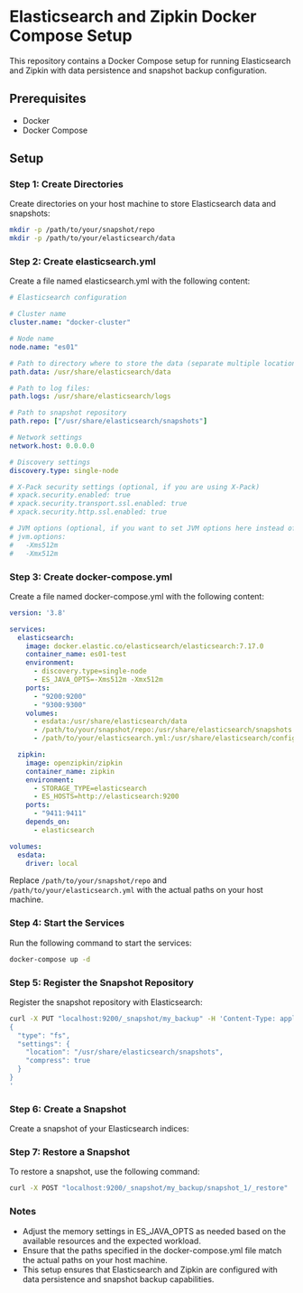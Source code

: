 # Elasticsearch and Zipkin Docker Compose Setup

This repository contains a Docker Compose setup for running Elasticsearch and Zipkin with data persistence and snapshot backup configuration.

## Prerequisites

- Docker
- Docker Compose

## Setup

### Step 1: Create Directories

Create directories on your host machine to store Elasticsearch data and snapshots:

```sh
mkdir -p /path/to/your/snapshot/repo
mkdir -p /path/to/your/elasticsearch/data
```

### Step 2: Create elasticsearch.yml

Create a file named elasticsearch.yml with the following content:

```yml
# Elasticsearch configuration

# Cluster name
cluster.name: "docker-cluster"

# Node name
node.name: "es01"

# Path to directory where to store the data (separate multiple locations by comma):
path.data: /usr/share/elasticsearch/data

# Path to log files:
path.logs: /usr/share/elasticsearch/logs

# Path to snapshot repository
path.repo: ["/usr/share/elasticsearch/snapshots"]

# Network settings
network.host: 0.0.0.0

# Discovery settings
discovery.type: single-node

# X-Pack security settings (optional, if you are using X-Pack)
# xpack.security.enabled: true
# xpack.security.transport.ssl.enabled: true
# xpack.security.http.ssl.enabled: true

# JVM options (optional, if you want to set JVM options here instead of using ES_JAVA_OPTS)
# jvm.options:
#   -Xms512m
#   -Xmx512m
```

### Step 3: Create docker-compose.yml

Create a file named docker-compose.yml with the following content:

```yml
version: '3.8'

services:
  elasticsearch:
    image: docker.elastic.co/elasticsearch/elasticsearch:7.17.0
    container_name: es01-test
    environment:
      - discovery.type=single-node
      - ES_JAVA_OPTS=-Xms512m -Xmx512m
    ports:
      - "9200:9200"
      - "9300:9300"
    volumes:
      - esdata:/usr/share/elasticsearch/data
      - /path/to/your/snapshot/repo:/usr/share/elasticsearch/snapshots
      - /path/to/your/elasticsearch.yml:/usr/share/elasticsearch/config/elasticsearch.yml

  zipkin:
    image: openzipkin/zipkin
    container_name: zipkin
    environment:
      - STORAGE_TYPE=elasticsearch
      - ES_HOSTS=http://elasticsearch:9200
    ports:
      - "9411:9411"
    depends_on:
      - elasticsearch

volumes:
  esdata:
    driver: local
```

Replace `/path/to/your/snapshot/repo` and `/path/to/your/elasticsearch.yml` with the actual paths on your host machine.

### Step 4: Start the Services

Run the following command to start the services:

```sh
docker-compose up -d
```

### Step 5: Register the Snapshot Repository

Register the snapshot repository with Elasticsearch:

```sh
curl -X PUT "localhost:9200/_snapshot/my_backup" -H 'Content-Type: application/json' -d'
{
  "type": "fs",
  "settings": {
    "location": "/usr/share/elasticsearch/snapshots",
    "compress": true
  }
}
'
```

### Step 6: Create a Snapshot

Create a snapshot of your Elasticsearch indices:

### Step 7: Restore a Snapshot

To restore a snapshot, use the following command:

```sh
curl -X POST "localhost:9200/_snapshot/my_backup/snapshot_1/_restore"
```

### Notes

- Adjust the memory settings in ES_JAVA_OPTS as needed based on the available resources and the expected workload.
- Ensure that the paths specified in the docker-compose.yml file match the actual paths on your host machine.
- This setup ensures that Elasticsearch and Zipkin are configured with data persistence and snapshot backup capabilities.